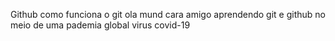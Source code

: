 Github
 como funciona o git
ola mund
cara amigo aprendendo git e github no meio de uma pademia global virus covid-19
